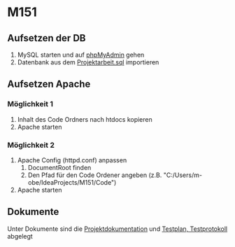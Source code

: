 # M151
## Aufsetzen der DB
1. MySQL starten und auf [phpMyAdmin](http://localhost/phpmyadmin/index.php) gehen
2. Datenbank aus dem [Projektarbeit.sql](DB/projektarbeit.sql) importieren

## Aufsetzen Apache
### Möglichkeit 1 
1. Inhalt des Code Ordners nach htdocs kopieren 
2. Apache starten

### Möglichkeit 2
1. Apache Config (httpd.conf) anpassen
   1. DocumentRoot finden 
   2. Den Pfad für den Code Ordener angeben (z.B. "C:/Users/m-obe/IdeaProjects/M151/Code")
2. Apache starten

## Dokumente
Unter Dokumente sind die [Projektdokumentation](/Dokumente/ProjektdokumentationSuterOberlin.pdf) und [Testplan, Testprotokoll](/Dokumente/Testplan.pdf) abgelegt
